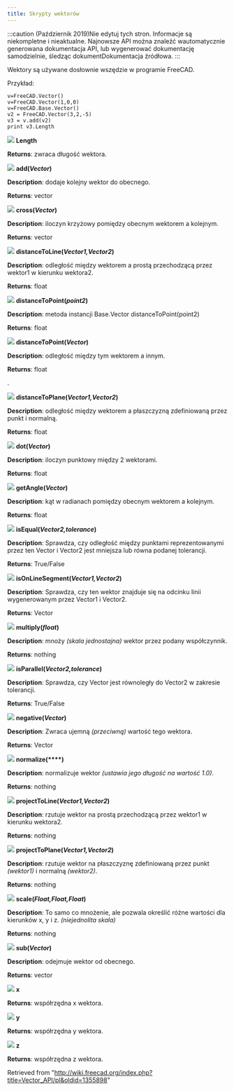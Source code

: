 ```yaml
---
title: Skrypty wektorów
---
```

:::caution
(Październik 2019)Nie edytuj tych stron. Informacje są niekompletne i nieaktualne. Najnowsze API można znaleźć wautomatycznie generowana dokumentacja API, lub wygenerować dokumentację samodzielnie, śledząc dokumentDokumentacja źródłowa.
:::

Wektory są używane dosłownie wszędzie w programie FreeCAD.

Przykład:

```
v=FreeCAD.Vector()
v=FreeCAD.Vector(1,0,0)
v=FreeCAD.Base.Vector()
v2 = FreeCAD.Vector(3,2,-5)
v3 = v.add(v2)
print v3.Length

```

![](/images/Property.png) **Length**

**Returns**: zwraca długość wektora.

![](/images/Method.png) **add(***Vector***)**

**Description**: dodaje kolejny wektor do obecnego.

**Returns**: vector

![](/images/Method.png) **cross(***Vector***)**

**Description**: iloczyn krzyżowy pomiędzy obecnym wektorem a kolejnym.

**Returns**: vector

![](/images/Method.png) **distanceToLine(***Vector1,Vector2***)**

**Description**: odległość między wektorem a prostą przechodzącą przez wektor1 w kierunku wektora2.

**Returns**: float

![](/images/Method.png) **distanceToPoint(***point2***)**

**Description**: metoda instancji Base.Vector distanceToPoint(point2)

**Returns**: float

![](/images/Method.png) **distanceToPoint(***Vector***)**

**Description**: odległość między tym wektorem a innym.

**Returns**: float

.

![](/images/Method.png) **distanceToPlane(***Vector1,Vector2***)**

**Description**: odległość między wektorem a płaszczyzną zdefiniowaną przez punkt i normalną.

**Returns**: float

![](/images/Method.png) **dot(***Vector***)**

**Description**: iloczyn punktowy między 2 wektorami.

**Returns**: float

![](/images/Method.png) **getAngle(***Vector***)**

**Description**: kąt w radianach pomiędzy obecnym wektorem a kolejnym.

**Returns**: float

![](/images/Method.png) **isEqual(***Vector2,tolerance***)**

**Description**: Sprawdza, czy odległość między punktami reprezentowanymi przez ten Vector i Vector2 jest mniejsza lub równa podanej tolerancji.

**Returns**: True/False

![](/images/Method.png) **isOnLineSegment(***Vector1,Vector2***)**

**Description**: Sprawdza, czy ten wektor znajduje się na odcinku linii wygenerowanym przez Vector1 i Vector2.

**Returns**: Vector

![](/images/Method.png) **multiply(***float***)**

**Description**: mnoży *(skala jednostajna)* wektor przez podany współczynnik.

**Returns**: nothing

![](/images/Method.png) **isParallel(***Vector2,tolerance***)**

**Description**: Sprawdza, czy Vector jest równoległy do Vector2 w zakresie tolerancji.

**Returns**: True/False

![](/images/Method.png) **negative(***Vector***)**

**Description**: Zwraca ujemną *(przeciwną)* wartość tego wektora.

**Returns**: Vector

![](/images/Method.png) **normalize(****)**

**Description**: normalizuje wektor *(ustawia jego długość na wartość 1.0)*.

**Returns**: nothing

![](/images/Method.png) **projectToLine(***Vector1,Vector2***)**

**Description**: rzutuje wektor na prostą przechodzącą przez wektor1 w kierunku wektora2.

**Returns**: nothing

![](/images/Method.png) **projectToPlane(***Vector1,Vector2***)**

**Description**: rzutuje wektor na płaszczyznę zdefiniowaną przez punkt *(wektor1)* i normalną *(wektor2)*.

**Returns**: nothing

![](/images/Method.png) **scale(***Float,Float,Float***)**

**Description**: To samo co mnożenie, ale pozwala określić różne wartości dla kierunków x, y i z. *(niejednolita skala)*

**Returns**: nothing

![](/images/Method.png) **sub(***Vector***)**

**Description**: odejmuje wektor od obecnego.

**Returns**: vector

![](/images/Property.png) **x**

**Returns**: współrzędna x wektora.

![](/images/Property.png) **y**

**Returns**: współrzędna y wektora.

![](/images/Property.png) **z**

**Returns**: współrzędna z wektora.

Retrieved from "<http://wiki.freecad.org/index.php?title=Vector_API/pl&oldid=1355898>"